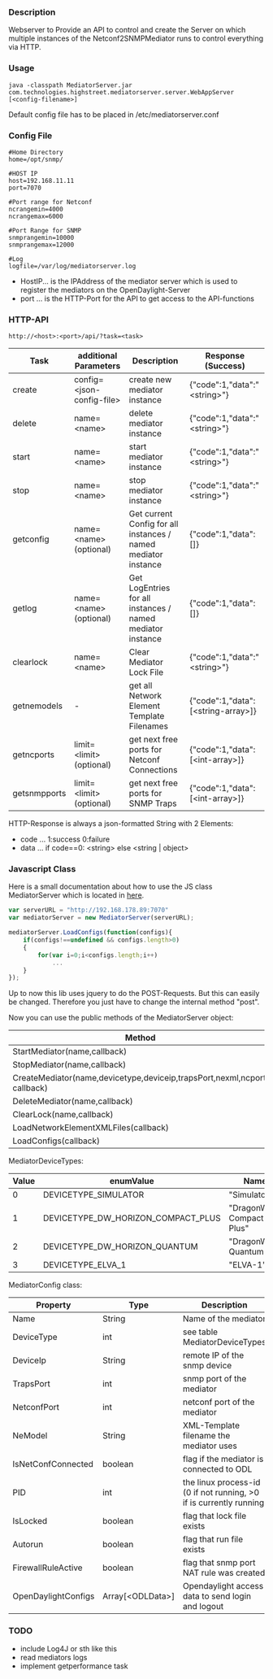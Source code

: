 ### Description

Webserver to Provide an API to control and create the Server on which multiple instances of the Netconf2SNMPMediator runs to control everything via HTTP.

### Usage

```
java -classpath MediatorServer.jar com.technologies.highstreet.mediatorserver.server.WebAppServer [<config-filename>]

```
Default config file has to be placed in /etc/mediatorserver.conf

### Config File

```
#Home Directory
home=/opt/snmp/

#HOST IP
host=192.168.11.11
port=7070

#Port range for Netconf
ncrangemin=4000
ncrangemax=6000

#Port Range for SNMP
snmprangemin=10000
snmprangemax=12000

#Log
logfile=/var/log/mediatorserver.log

```
* HostIP... is the IPAddress of the mediator server which is used to register the mediators on the OpenDaylight-Server
* port  ... is the HTTP-Port for the API to get access to the API-functions

### HTTP-API

```cli
http://<host>:<port>/api/?task=<task>
```


| Task         | additional Parameters | Description | Response (Success) |
| --- | --- | --- | --- |
| create       | config=&lt;json-config-file&gt;  | create new mediator instance | {"code":1,"data":"&lt;string&gt;"} |
| delete       | name=&lt;name&gt; | delete mediator instance | \{"code":1,"data":"&lt;string&gt;"} |
| start        | name=&lt;name&gt; | start mediator instance | \{"code":1,"data":"&lt;string&gt;"} |
| stop         | name=&lt;name&gt; | stop mediator instance | \{"code":1,"data":"&lt;string&gt;"} |
| getconfig    | name=&lt;name&gt;(optional) | Get current Config for all instances / named mediator instance | \{"code":1,"data":[]}|
| getlog       | name=&lt;name&gt;(optional) | Get LogEntries for all instances / named mediator instance | \{"code":1,"data":[]} |
| clearlock    | name=&lt;name&gt; | Clear Mediator Lock File | \{"code":1,"data":"&lt;string&gt;"} |
| getnemodels  | - | get all Network Element Template Filenames | \{"code":1,"data":[&lt;string-array&gt;]} |
| getncports   | limit=&lt;limit&gt;(optional) | get next free ports for Netconf Connections | \{"code":1,"data":[&lt;int-array&gt;]} |
| getsnmpports | limit=&lt;limit&gt;(optional) | get next free ports for SNMP Traps | \{"code":1,"data":[&lt;int-array&gt;]} |


HTTP-Response is always a json-formatted String with 2 Elements:

* code ... 1:success 0:failure
* data ... if code==0: &lt;string&gt; else &lt;string | object&gt;

### Javascript Class

Here is a small documentation about how to use the JS class MediatorServer which is located in [here](www/js/class.mediator.js).

```Javascript
var serverURL = "http://192.168.178.89:7070"
var mediatorServer = new MediatorServer(serverURL);

mediatorServer.LoadConfigs(function(configs){
    if(configs!==undefined && configs.length>0)
    {
        for(var i=0;i<configs.length;i++)
            ...
    }
});
```
Up to now this lib uses jquery to do the POST-Requests. But this can easily be changed. Therefore you just have to change the internal method "post".

Now you can use the public methods of the MediatorServer object:

| Method | Description |
| --- | --- |
| StartMediator(name,callback) |  |
| StopMediator(name,callback) | |
| CreateMediator(name,devicetype,deviceip,trapsPort,nexml,ncport, callback) | 
| DeleteMediator(name,callback) | |
| ClearLock(name,callback) | |
| LoadNetworkElementXMLFiles(callback) | |
| LoadConfigs(callback) | |


MediatorDeviceTypes:

| Value | enumValue | Name |
| --- | --- | --- |
| 0 | DEVICETYPE_SIMULATOR | "Simulator" |
| 1 | DEVICETYPE_DW_HORIZON_COMPACT_PLUS | "DragonWave Compact Plus" |
| 2 | DEVICETYPE_DW_HORIZON_QUANTUM | "DragonWave Quantum" |
| 3 | DEVICETYPE_ELVA_1 | "ELVA-1" |


MediatorConfig class:

| Property | Type | Description |
| --- | ---- | --- |
| Name | String | Name of the mediator |
| DeviceType | int | see table MediatorDeviceTypes |
| DeviceIp | String | remote IP of the snmp device |
| TrapsPort | int | snmp port of the mediator |
| NetconfPort | int | netconf port of the mediator |
| NeModel | String | XML-Template filename the mediator uses |
| IsNetConfConnected | boolean | flag if the mediator is connected to ODL |
| PID | int | the linux process-id (0 if not running, >0 if is currently running |
| IsLocked | boolean | flag that lock file exists |
| Autorun  | boolean | flag that run file exists |
| FirewallRuleActive | boolean | flag that snmp port NAT rule was created |
| OpenDaylightConfigs | Array[&lt;ODLData&gt;] | Opendaylight access data to send login and logout |


### TODO

* include Log4J or sth like this
* read mediators logs
* implement getperformance task
